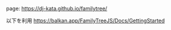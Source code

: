 page: https://dj-kata.github.io/familytree/

以下を利用
https://balkan.app/FamilyTreeJS/Docs/GettingStarted
